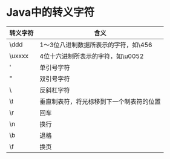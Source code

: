 # Java中的转义字符

|  转义字符  |   含义   |
| --- | --- |
| \ddd | 1～3位八进制数据所表示的字符，如\456 |
| \uxxxx | 4位十六进制所表示的字符，如\u0052 |
| \' | 单引号字符 |
| \" | 双引号字符 |
| \\ | 反斜杠字符 |
| \t | 垂直制表符，将光标移到下一个制表符的位置 |
| \r | 回车 |
| \n | 换行 |
| \b | 退格 |
| \f | 换页 |

